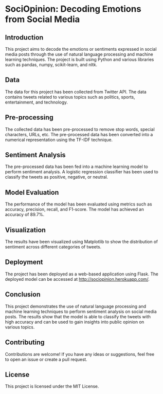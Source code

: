 
# SociOpinion: Decoding Emotions from Social Media
## Introduction
This project aims to decode the emotions or sentiments expressed in social media posts through the use of natural language processing and machine learning techniques. The project is built using Python and various libraries such as pandas, numpy, scikit-learn, and nltk.

## Data
The data for this project has been collected from Twitter API. The data contains tweets related to various topics such as politics, sports, entertainment, and technology.

## Pre-processing
The collected data has been pre-processed to remove stop words, special characters, URLs, etc. The pre-processed data has been converted into a numerical representation using the TF-IDF technique.

## Sentiment Analysis
The pre-processed data has been fed into a machine learning model to perform sentiment analysis. A logistic regression classifier has been used to classify the tweets as positive, negative, or neutral.

## Model Evaluation
The performance of the model has been evaluated using metrics such as accuracy, precision, recall, and F1-score. The model has achieved an accuracy of 89.7%.

## Visualization
The results have been visualized using Matplotlib to show the distribution of sentiment across different categories of tweets.

## Deployment
The project has been deployed as a web-based application using Flask. The deployed model can be accessed at http://sociopinion.herokuapp.com/.

## Conclusion
This project demonstrates the use of natural language processing and machine learning techniques to perform sentiment analysis on social media posts. The results show that the model is able to classify the tweets with high accuracy and can be used to gain insights into public opinion on various topics.

## Contributing
Contributions are welcome! If you have any ideas or suggestions, feel free to open an issue or create a pull request.

## License
This project is licensed under the MIT License.
